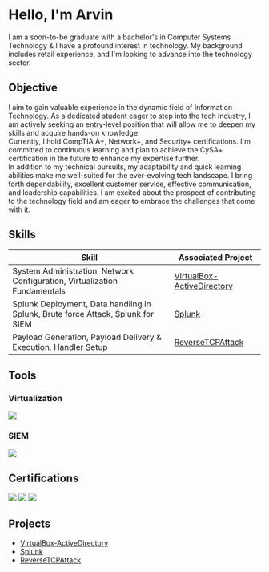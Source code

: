 # Hello, I'm Arvin

I am a soon-to-be graduate with a bachelor's in Computer Systems Technology & I have a profound interest in technology. My background includes retail experience, and I'm looking to advance into the technology sector.

## Objective
I aim to gain valuable experience in the dynamic field of Information Technology. As a dedicated student eager to step into the tech industry, I am actively seeking an entry-level position that will allow me to deepen my skills and acquire hands-on knowledge. <br>
Currently, I hold CompTIA A+, Network+, and Security+ certifications. I'm committed to continuous learning and plan to achieve the CySA+ certification in the future to enhance my expertise further. <br>
In addition to my technical pursuits, my adaptability and quick learning abilities make me well-suited for the ever-evolving tech landscape. I bring forth dependability, excellent customer service, effective communication, and leadership capabilities. I am excited about the prospect of contributing to the technology field and am eager to embrace the challenges that come with it.

## Skills

| Skill                                         | Associated Project         |
|-----------------------------------------------|----------------------------|
| System Administration, Network Configuration, Virtualization Fundamentals          | <a href="https://github.com/Y-Arvin/VirtualBox-ActiveDirectory">VirtualBox-ActiveDirectory </a>|
| Splunk Deployment, Data handling in Splunk, Brute force Attack, Splunk for SIEM        | <a href="https://github.com/Y-Arvin/Splunk">Splunk </a>|
| Payload Generation, Payload Delivery & Execution, Handler Setup         | <a href="https://github.com/Y-Arvin/ReverseTCPAttack">ReverseTCPAttack</a>|


## Tools

### Virtualization
<div>
    <img src="https://img.shields.io/badge/VMware-696566.svg?style=for-the-badge&logo=VMware&logoColor=white" />  
</div>

### SIEM
<div>
    <img src="https://img.shields.io/badge/-Splunk-000000?&style=for-the-badge&logo=Splunk&logoColor=white" />
</div>

## Certifications
<div>
  <img src="https://img.shields.io/badge/-Security%2B-ffffff?&style=for-the-badge&logo=CompTIA&logoColor=red" />
  <img src="https://img.shields.io/badge/-Network%2B-ffffff?&style=for-the-badge&logo=CompTIA&logoColor=red" />
  <img src="https://img.shields.io/badge/-A%2B-ffffff?&style=for-the-badge&logo=CompTIA&logoColor=red" />
</div>

## Projects
- <a href="https://github.com/Y-Arvin/VirtualBox-ActiveDirectory">VirtualBox-ActiveDirectory </a>
- <a href="https://github.com/Y-Arvin/Splunk">Splunk </a>
- <a href="https://github.com/Y-Arvin/ReverseTCPAttack">ReverseTCPAttack</a>
